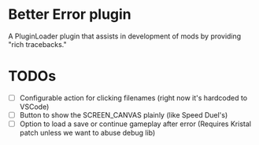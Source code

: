# Better Error plugin

A PluginLoader plugin that assists in development of mods by providing "rich tracebacks."

# TODOs

- [ ] Configurable action for clicking filenames (right now it's hardcoded to VSCode)
- [ ] Button to show the SCREEN_CANVAS plainly (like Speed Duel's)
- [ ] Option to load a save or continue gameplay after error (Requires Kristal patch unless we want to abuse debug lib)
